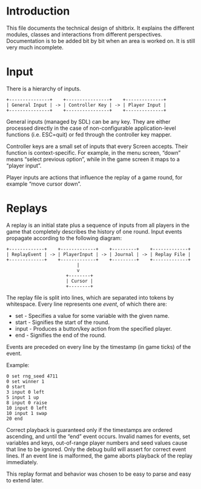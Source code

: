 # Introduction
This file documents the technical design of shitbrix. It explains the different modules, classes and interactions from different perspectives.
Documentation is to be added bit by bit when an area is worked on. It is still very much incomplete.

# Input
There is a hierarchy of inputs.

```
+---------------+    +----------------+    +--------------+
| General Input | -> | Controller Key | -> | Player Input |
+---------------+    +----------------+    +--------------+
```

General inputs (managed by SDL) can be any key. They are either processed directly in the case of non-configurable application-level functions (i.e. ESC=quit) or fed through the controller key mapper.

Controller keys are a small set of inputs that every Screen accepts. Their function is context-specific. For example, in the menu screen, “down” means “select previous option”, while in the game screen it maps to a “player input”.

Player inputs are actions that influence the replay of a game round, for example “move cursor down”.

# Replays
A replay is an initial state plus a sequence of inputs from all players in the game that completely describes the history of one round.
Input events propagate according to the following diagram:

```
+-------------+    +-------------+    +---------+    +-------------+
| ReplayEvent | -> | PlayerInput | -> | Journal | -> | Replay File |
+-------------+    +-------------+    +---------+    +-------------+
                          |
                          v
                      +--------+
                      | Cursor |
                      +--------+
```

The replay file is split into lines, which are separated into tokens by whitespace.
Every line represents one *event*, of which there are:

 * set <name> <value> - Specifies a value for some variable with the given name.
 * start - Signifies the start of the round.
 * input <player> <key> - Produces a button/key action from the specified player.
 * end - Signifies the end of the round.

Events are preceded on every line by the timestamp (in game ticks) of the event.

Example:
```
0 set rng_seed 4711
0 set winner 1
0 start
3 input 0 left
5 input 1 up
8 input 0 raise
10 input 0 left
10 input 1 swap
20 end
```

Correct playback is guaranteed only if the timestamps are ordered ascending, and until the “end” event occurs.
Invalid names for events, set variables and keys, out-of-range player numbers and seed values cause that line to be ignored.
Only the debug build will assert for correct event lines.
If an event line is malformed, the game aborts playback of the replay immediately.

This replay format and behavior was chosen to be easy to parse and easy to extend later.
